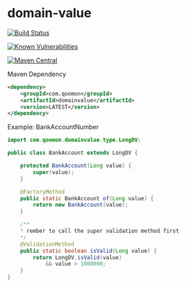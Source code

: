 # domain-value #

[![Build Status](https://travis-ci.com/qoomon/domain-value-java.svg?branch=master)](https://travis-ci.com/qoomon/domain-value-java)

[![Known Vulnerabilities](https://snyk.io/test/github/qoomon/domain-value-java/badge.svg)](https://snyk.io/test/github/qoomon/domain-value-java)

[![Maven Central](https://img.shields.io/maven-central/v/com.qoomon/domainvalue.svg)](http://search.maven.org/#search%7Cgav%7C1%7Cg%3A%22com.qoomon%22%20AND%20a%3A%22domainvalue%22) 

Maven Dependency
```xml
<dependency>
    <groupId>com.qoomon</groupId>
    <artifactId>domainvalue</artifactId>
    <version>LATEST</version>
</dependency>
```
Example: BankAccountNumber

```java
import com.qoomon.domainvalue.type.LongDV;

public class BankAccount extends LongDV {

    protected BankAccount(Long value) {
        super(value);
    }

    @FactoryMethod
    public static BankAccount of(Long value) {
        return new BankAccount(value);
    }

    /**
    * rember to call the super validation method first
    */
    @ValidationMethod
    public static boolean isValid(Long value) {
        return LongDV.isValid(value)
            && value > 1000000;
    }
}
```
